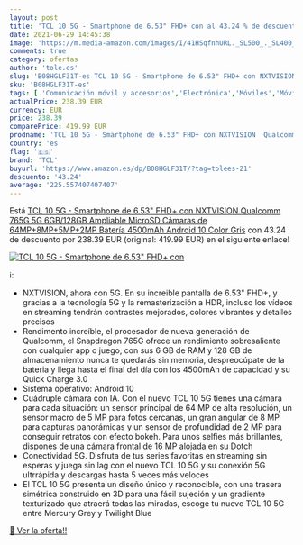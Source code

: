 ```yaml
---
layout: post
title: 'TCL 10 5G - Smartphone de 6.53" FHD+ con al 43.24 % de descuento'
date: 2021-06-29 14:45:38
image: 'https://m.media-amazon.com/images/I/41HSqfnhURL._SL500_._SL400_.jpg'
comments: true
category: ofertas
author: 'tole.es'
slug: 'B08HGLF31T-es TCL 10 5G - Smartphone de 6.53" FHD+ con NXTVISION...'
sku: 'B08HGLF31T-es'
tags: [ 'Comunicación móvil y accesorios','Electrónica','Móviles','Móviles y smartphones libres','android','tcl', ]
actualPrice: 238.39 EUR
currency: EUR
price: 238.39
comparePrice: 419.99 EUR
prodname: 'TCL 10 5G - Smartphone de 6.53" FHD+ con NXTVISION  Qualcomm 765G 5G  6GB/128GB Ampliable MicroSD  Cámaras de 64MP+8MP+5MP+2MP  Batería 4500mAh  Android 10  Color Gris'
country: 'es'
flag: '🇪🇸'
brand: 'TCL'
buyurl: 'https://www.amazon.es/dp/B08HGLF31T/?tag=tolees-21'
descuento: '43.24'
average: '225.557407407407'
---
```


Está [TCL 10 5G - Smartphone de 6.53" FHD+ con NXTVISION  Qualcomm 765G 5G  6GB/128GB Ampliable MicroSD  Cámaras de 64MP+8MP+5MP+2MP  Batería 4500mAh  Android 10  Color Gris](https://www.amazon.es/dp/B08HGLF31T/?tag=tolees-21) con 43.24 de descuento por 238.39 EUR (original: 419.99 EUR) en el siguiente enlace!

[![TCL 10 5G - Smartphone de 6.53" FHD+ con](https://m.media-amazon.com/images/I/41HSqfnhURL._SL500_._SL400_.jpg)](https://www.amazon.es/dp/B08HGLF31T/?tag=tolees-21)

ℹ️:

- NXTVISION, ahora con 5G. En su increible pantalla de 6.53" FHD+, y gracias a la tecnología 5G y la remasterización a HDR, incluso los vídeos en streaming tendrán contrastes mejorados, colores vibrantes y detalles precisos
- Rendimento increíble, el procesador de nueva generación de Qualcomm, el Snapdragon 765G ofrece un rendimiento sobresaliente con cualquier app o juego, con sus 6 GB de RAM y 128 GB de almacenamiento nunca te quedarás sin memoria, despreocúpate de la bateria y llega hasta el final del día con los 4500mAh de capacidad y su Quick Charge 3.0
- Sistema operativo: Android 10
- Cuádruple cámara con IA. Con el nuevo TCL 10 5G tienes una cámara para cada situación: un sensor principal de 64 MP de alta resolución, un sensor macro de 5 MP para fotos cercanas, un gran angular de 8 MP para capturas panorámicas y un sensor de profundidad de 2 MP para conseguir retratos con efecto bokeh. Para unos selfies más brillantes, dispones de una cámara frontal de 16 MP alojada en su Dotch
- Conectividad 5G. Disfruta de tus series favoritas en streaming sin esperas y juega sin lag con el nuevo TCL 10 5G y su conexión 5G ultrrápida y descargas hasta 5 veces más veloces
- El TCL 10 5G presenta un diseño único y reconocible, con una trasera simétrica construido en 3D para una fácil sujeción y un gradiente texturizado que atraerá todas las miradas, escoge tu nuevo TCL 10 5G entre Mercury Grey y Twilight Blue

[🛒 Ver la oferta!!](https://www.amazon.es/dp/B08HGLF31T/?tag=tolees-21)
